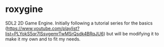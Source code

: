 # roxygine
SDL2 2D Game Engine. Initially following a tutorial series for the basics (https://www.youtube.com/playlist?list=PLYokS5qr7lSsvgemrTwMSrQsdk4BRqJU6) but will be modifying it to make it my own and to fit my needs.

